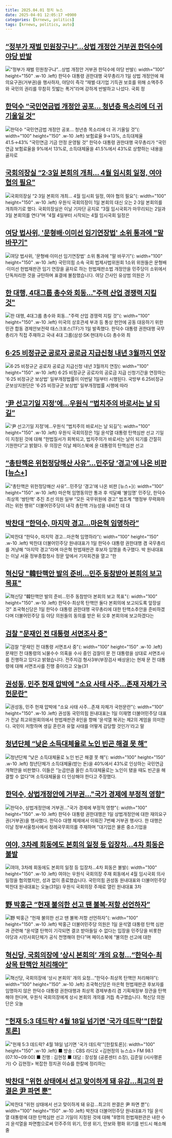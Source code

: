 ```yaml
---
title: 2025.04.01 정치 뉴스
date: 2025-04-01 12:05:17 +0900
categories: [krnews, politics]
tags: [krnews, politics, auto]
---
```

## [“정부가 재벌 민원창구냐”…상법 개정안 거부권 한덕수에 야당 반발](https://n.news.naver.com/mnews/article/028/0002738567)

![“정부가 재벌 민원창구냐”…상법 개정안 거부권 한덕수에 야당 반발](https://mimgnews.pstatic.net/image/origin/028/2025/04/01/2738567.jpg?type=nf220_150){: width="100" height="150" .w-10 .left}
한덕수 대통령 권한대행 국무총리가 1일 상법 개정안에 재의요구권(거부권)을 행사하자, 야당이 즉각 “재벌·대기업 기득권 보호를 위해 소액주주와 국민의 권리를 무참히 짓밟는 폭거”라며 강하게 반발하고 나섰다. 국회 정

## [한덕수 “국민연금법 개정안 공포… 청년층 목소리에 더 귀 기울일 것”](https://n.news.naver.com/mnews/article/366/0001065634)

![한덕수 “국민연금법 개정안 공포… 청년층 목소리에 더 귀 기울일 것”](https://mimgnews.pstatic.net/image/origin/366/2025/04/01/1065634.jpg?type=nf220_150){: width="100" height="150" .w-10 .left}
보험료율 9→13%, 소득대체율 41.5→43% “국민연금 기금 안정 운영될 것” 한덕수 대통령 권한대행 국무총리가 “국민연금 보험료율을 9%에서 13%로, 소득대체율을 41.5%에서 43%로 상향하는 내용을 골자로

## [국회의장실 “2·3일 본회의 개최… 4월 임시회 일정, 여야 협의 필요”](https://n.news.naver.com/mnews/article/366/0001065716)

![국회의장실 “2·3일 본회의 개최… 4월 임시회 일정, 여야 협의 필요”](https://mimgnews.pstatic.net/image/origin/366/2025/04/01/1065716.jpg?type=nf220_150){: width="100" height="150" .w-10 .left}
우원식 국회의장이 1일 본회의 대신 오는 2·3일 본회의를 개최하기로 했다. 국회의장실은 이날 기자단 공지로 “3월 임시국회가 마무리되는 2일과 3일 본회의를 연다”며 “4월 4일부터 시작되는 4월 임시국회 일정은

## [여당 법사위, '문형배·이미선 임기연장법' 소위 통과에 "말 바꾸기"](https://n.news.naver.com/mnews/article/052/0002173564)

![여당 법사위, '문형배·이미선 임기연장법' 소위 통과에 "말 바꾸기"](https://mimgnews.pstatic.net/image/origin/052/2025/03/31/2173564.jpg?type=nf220_150){: width="100" height="150" .w-10 .left}
국민의힘 소속 국회 법제사법위원회 1소위 위원들은 문형배·이미선 헌법재판관 임기 연장을 골자로 하는 헌법재판소법 개정안을 민주당이 소위에서 단독처리한 것을 규탄하며 표결에 불참했습니다. 여당 간사인 유상범 의원은 기

## [한 대행, 4대그룹 총수와 회동..."주력 산업 경쟁력 지킬 것"](https://n.news.naver.com/mnews/article/014/0005329481)

![한 대행, 4대그룹 총수와 회동..."주력 산업 경쟁력 지킬 것"](https://mimgnews.pstatic.net/image/origin/014/2025/04/01/5329481.jpg?type=nf220_150){: width="100" height="150" .w-10 .left}
미국의 상호관세 부과 등 통상 현안에 공동 대응하기 위한 민관 합동 경제안보전략 태스크포스(TF)가 1일 발족했다. 한덕수 대통령 권한대행 국무총리가 직접 주재하고 국내 4대 그룹(삼성·SK·현대차·LG) 총수와 최

## [6·25 비정규군 공로자 공로금 지급신청 내년 3월까지 연장](https://n.news.naver.com/mnews/article/003/0013154785)

![6·25 비정규군 공로자 공로금 지급신청 내년 3월까지 연장](https://mimgnews.pstatic.net/image/origin/003/2025/04/01/13154785.jpg?type=nf220_150){: width="100" height="150" .w-10 .left}
6·25 비정규군 공로자의 공로금 지급 신청기간을 연장하는 '6·25 비정규군 보상법' 일부개정법률이 이번달 1일부터 시행된다. 국방부 6.25비정규군보상지원단은 '6·25 비정규군 보상법' 일부개정법률 시행에 따라

## [‘尹 선고기일 지정’에…우원식 “법치주의 바로서는 날 되길”](https://n.news.naver.com/mnews/article/009/0005468678)

![‘尹 선고기일 지정’에…우원식 “법치주의 바로서는 날 되길”](https://mimgnews.pstatic.net/image/origin/009/2025/04/01/5468678.jpg?type=nf220_150){: width="100" height="150" .w-10 .left}
우원식 국회의장은 1일 윤석열 대통령 탄핵심판 선고 기일이 지정된 것에 대해 “헌법질서가 회복되고, 법치주의가 바로서는 날이 되기를 간절히 기원한다”고 밝혔다. 우 의장은 이날 페이스북에 윤 대통령의 탄핵심판 선고

## [“총탄핵은 위헌정당해산 사유”…민주당 ‘경고’에 나온 비판 [뉴스+]](https://n.news.naver.com/mnews/article/022/0004023784)

![“총탄핵은 위헌정당해산 사유”…민주당 ‘경고’에 나온 비판 [뉴스+]](https://mimgnews.pstatic.net/image/origin/022/2025/03/31/4023784.jpg?type=nf220_150){: width="100" height="150" .w-10 .left}
마은혁 임명동의안 통과 후 석달째 ‘불임명’ 민주당, 한덕수·최상목 ‘쌍탄핵’ 추진 초선 의원 일부 “모든 국무위원에 경고” 법조계 “행정부 무력화하려는 위헌 행위” 더불어민주당이 내각 총탄핵 가능성을 내비친 데 대

## [박찬대 “한덕수, 마지막 경고…마은혁 임명하라”](https://n.news.naver.com/mnews/article/032/0003360365)

![박찬대 “한덕수, 마지막 경고…마은혁 임명하라”](https://mimgnews.pstatic.net/image/origin/032/2025/04/01/3360365.jpg?type=nf220_150){: width="100" height="150" .w-10 .left}
박찬대 더불어민주당 원내대표가 1일 한덕수 대통령 권한대행 겸 국무총리를 겨냥해 “마지막 경고”라며 마은혁 헌법재판관 후보자 임명을 촉구했다. 박 원내대표는 이날 서울 정부종합청사 정문 앞에서 기자회견을 열고 “한

## [혁신당 "韓탄핵안 발의 준비…민주 동참받아 본회의 보고 목표"](https://n.news.naver.com/mnews/article/001/0015302281)

![혁신당 "韓탄핵안 발의 준비…민주 동참받아 본회의 보고 목표"](https://mimgnews.pstatic.net/image/origin/001/2025/04/01/15302281.jpg?type=nf220_150){: width="100" height="150" .w-10 .left}
한덕수·최상목 탄핵안 둘다 본회의에 보고되도록 앞장설 것" 조국혁신당은 1일 한덕수 대통령 권한대행 국무총리에 대한 탄핵소추안을 준비하겠다며 더불어민주당 등 야당 의원들의 동의를 받은 뒤 오후 본회의에 보고하겠다는

## [검찰 "문재인 전 대통령 서면조사 중"](https://n.news.naver.com/mnews/article/057/0001879201)

![검찰 "문재인 전 대통령 서면조사 중"](https://mimgnews.pstatic.net/image/origin/057/2025/03/31/1879201.jpg?type=nf220_150){: width="100" height="150" .w-10 .left}
문재인 전 대통령의 뇌물수수 의혹을 수사 중인 검찰이 문 전 대통령을 상대로 서면조사를 진행하고 있다고 밝혔습니다. 전주지검 형사3부(부장검사 배상윤)는 현재 문 전 대통령에 대해 서면조사를 진행 중이라고 오늘(31

## [권성동, 민주 헌재 압박에 "소요 사태 사주…존재 자체가 국헌문란"](https://n.news.naver.com/mnews/article/014/0005329339)

![권성동, 민주 헌재 압박에 "소요 사태 사주…존재 자체가 국헌문란"](https://mimgnews.pstatic.net/image/origin/014/2025/04/01/5329339.jpg?type=nf220_150){: width="100" height="150" .w-10 .left}
권성동 국민의힘 원내대표는 1일 이재명 더불어민주당 대표가 전날 최고위원회의에서 헌법재판관 8인을 향해 '윤석열 복귀는 제2의 계엄을 의미한다. 국민이 저항하며 생길 혼란과 유혈 사태를 어떻게 감당할 것인가'라고 말

## [청년단체 “낮은 소득대체율로 노인 빈곤 해결 못 해”](https://n.news.naver.com/mnews/article/032/0003360181)

![청년단체 “낮은 소득대체율로 노인 빈곤 해결 못 해”](https://mimgnews.pstatic.net/image/origin/032/2025/03/31/3360181.jpg?type=nf220_150){: width="100" height="150" .w-10 .left}
청년단체가 소득대체율(받는 돈)을 40%에서 43%로 인상하는 국민연금 개혁안을 비판했다. 이들은 “눈곱만큼 올린 소득대체율로는 노인이 됐을 때도 빈곤을 해결할 수 없다”며 소득대체율을 더 인상해야 한다고 주장했다.

## [한덕수, 상법개정안에 거부권…"국가 경제에 부정적 영향"](https://n.news.naver.com/mnews/article/448/0000517558)

![한덕수, 상법개정안에 거부권…"국가 경제에 부정적 영향"](https://mimgnews.pstatic.net/image/origin/448/2025/04/01/517558.jpg?type=nf220_150){: width="100" height="150" .w-10 .left}
한덕수 대통령 권한대행은 1일 상법개정안에 대한 재의요구권(거부권)을 행사했다. 한덕수 대행 체제에서 이뤄진 7번째 거부권 행사다. 한 대행은 이날 정부서울청사에서 정례국무회의를 주재하며 "대기업은 물론 중소기업을

## [여야, 3차례 회동에도 본회의 일정 등 입장차…4차 회동은 불발](https://n.news.naver.com/mnews/article/056/0011922109)

![여야, 3차례 회동에도 본회의 일정 등 입장차…4차 회동은 불발](https://mimgnews.pstatic.net/image/origin/056/2025/03/31/11922109.jpg?type=nf220_150){: width="100" height="150" .w-10 .left}
여야는 우원식 국회의장 주재 회동에서 4월 임시국회 의사일정을 협의했지만, 성과 없이 종료했습니다. 국민의힘 권성동 원내대표와 더불어민주당 박찬대 원내대표는 오늘(31일) 우원식 국회의장 주재로 열린 원내대표 3차

## [野 박홍근 “헌재 불의한 선고 땐 불복·저항 선언하자”](https://n.news.naver.com/mnews/article/023/0003896879)

![野 박홍근 “헌재 불의한 선고 땐 불복·저항 선언하자”](https://mimgnews.pstatic.net/image/origin/023/2025/04/01/3896879.jpg?type=nf220_150){: width="100" height="150" .w-10 .left}
박홍근 더불어민주당 의원은 1일 윤석열 대통령 탄핵 심판과 관련해 “윤석열 탄핵이 기각되면 결코 받아들일 수 없다는 입장을 민주당을 비롯한 야당과 시민사회단체가 공식 천명해야 한다”며 페이스북에 “불의한 선고에 대한

## [혁신당, 국회의장에 ‘상시 본회의’ 개의 요청…“한덕수·최상목 탄핵안 처리해야”](https://n.news.naver.com/mnews/article/056/0011921852)

![혁신당, 국회의장에 ‘상시 본회의’ 개의 요청…“한덕수·최상목 탄핵안 처리해야”](https://mimgnews.pstatic.net/image/origin/056/2025/03/31/11921852.jpg?type=nf220_150){: width="100" height="150" .w-10 .left}
조국혁신당은 마은혁 헌법재판관 후보자를 임명하지 않은 한덕수 대통령 권한대행과 최상목 경제부총리 겸 기획재정부 장관을 탄핵해야 한다며, 우원식 국회의장에게 상시 본회의 개의를 거듭 촉구했습니다. 혁신당 의원단은 오늘

## ["헌재 5:3 데드락? 4월 18일 넘기면 '국가 데드락'"[한칼토론]](https://n.news.naver.com/mnews/article/079/0004008551)

!["헌재 5:3 데드락? 4월 18일 넘기면 '국가 데드락'"[한칼토론]](https://mimgnews.pstatic.net/image/origin/079/2025/04/01/4008551.jpg?type=nf220_150){: width="100" height="150" .w-10 .left}
■ 방송 : CBS 라디오 <김현정의 뉴스쇼> FM 98.1 (07:10~09:00) ■ 진행 : 김현정 ■ 대담 : 장성철 (공론센터 소장), 김준일 (시사평론가) ◇ 김현정> 복잡한 정치권 이슈를 한칼에 정리하는

## [박찬대 "위헌 상태에서 선고 맞이하게 돼 유감...최고의 판결은 尹 파면 뿐"](https://n.news.naver.com/mnews/article/014/0005329476)

![박찬대 "위헌 상태에서 선고 맞이하게 돼 유감...최고의 판결은 尹 파면 뿐"](https://mimgnews.pstatic.net/image/origin/014/2025/04/01/5329476.jpg?type=nf220_150){: width="100" height="150" .w-10 .left}
박찬대 더불어민주당 원내대표가 1일 윤석열 대통령에 대한 탄핵심판 선고 기일이 지정된 것에 대해 "8명의 헌법재판관은 내란 수괴 윤석열을 파면함으로써 민주주의 위기, 민생 위기, 안보와 평화 위기를 반드시 해소해 줄

